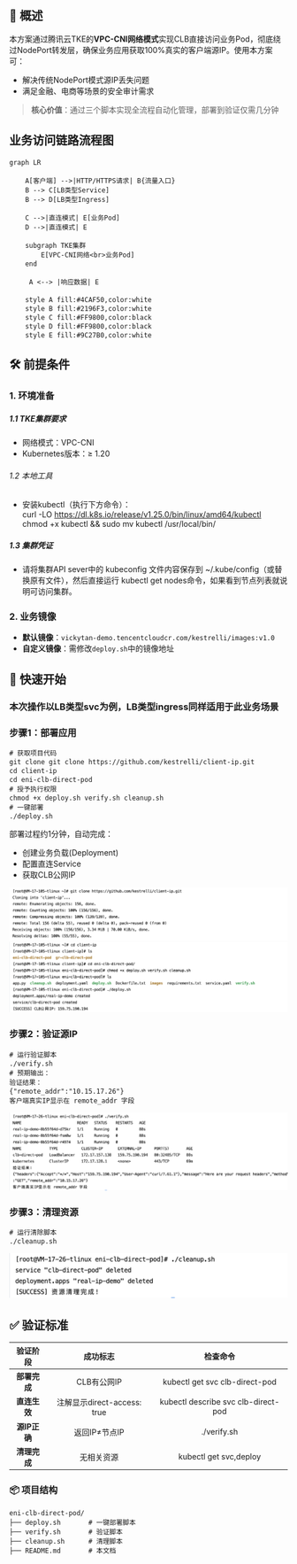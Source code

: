 
## 📌 概述

本方案通过腾讯云TKE的**VPC-CNI网络模式**实现CLB直接访问业务Pod，彻底绕过NodePort转发层，确保业务应用获取100%真实的客户端源IP。使用本方案可：
- 解决传统NodePort模式源IP丢失问题
- 满足金融、电商等场景的安全审计需求

>​**核心价值**​：通过三个脚本实现全流程自动化管理，部署到验证仅需几分钟

## 业务访问链路流程图​

```mermaid
graph LR
    
    A[客户端] -->|HTTP/HTTPS请求| B{流量入口}
    B --> C[LB类型Service]
    B --> D[LB类型Ingress]
    
    C -->|直连模式| E[业务Pod]
    D -->|直连模式| E
    
    subgraph TKE集群
        E[VPC-CNI网络<br>业务Pod]
    end
    
     A <--> |响应数据| E
    
    style A fill:#4CAF50,color:white
    style B fill:#2196F3,color:white
    style C fill:#FF9800,color:black
    style D fill:#FF9800,color:black
    style E fill:#9C27B0,color:white
```



## 🛠️ 前提条件

### 1. 环境准备

##### 1.1 TKE集群要求  
- 网络模式：VPC-CNI  
- Kubernetes版本：≥ 1.20  

###### 1.2 本地工具  
- 安装kubectl（执行下方命令）：  
  curl -LO https://dl.k8s.io/release/v1.25.0/bin/linux/amd64/kubectl  
  chmod +x kubectl && sudo mv kubectl /usr/local/bin/  

##### 1.3 集群凭证  
- 请将集群API sever中的 kubeconfig 文件内容保存到 ~/.kube/config（或替换原有文件），然后直接运行 kubectl get nodes命令，如果看到节点列表就说明可访问集群。

### 2. 业务镜像

- ​**默认镜像**​：`vickytan-demo.tencentcloudcr.com/kestrelli/images:v1.0`
- ​**自定义镜像**​：需修改`deploy.sh`中的镜像地址

## 🚀 快速开始

### 本次操作以LB类型svc为例，LB类型ingress同样适用于此业务场景

### 步骤1：部署应用
```
# 获取项目代码
git clone git clone https://github.com/kestrelli/client-ip.git 
cd client-ip
cd eni-clb-direct-pod
# 授予执行权限
chmod +x deploy.sh verify.sh cleanup.sh 
# 一键部署
./deploy.sh  
```
部署过程约1分钟，自动完成：
- 创建业务负载(Deployment)
- 配置直连Service
- 获取CLB公网IP

![复刻仓库文件](images/pod1.png)
![部署](images/pod2.png)

### 步骤2：验证源IP
```
# 运行验证脚本
./verify.sh
# 预期输出：
验证结果：
{"remote_addr":"10.15.17.26"} 
客户端真实IP显示在 remote_addr 字段
```
![验证](images/pod3.png)

### 步骤3：清理资源
```
# 运行清除脚本
./cleanup.sh
```
![清除](images/pod4.png)

## ✅ 验证标准


|验证阶段|成功标志|检查命令|
|:-:|:-:|:-:|
|​**部署完成**​|CLB有公网IP|kubectl get svc clb-direct-pod|
|​**直连生效**​|注解显示direct-access: true|kubectl describe svc clb-direct-pod|
|​**源IP正确**​|返回IP≠节点IP|./verify.sh|
|​**清理完成**​|无相关资源|kubectl get svc,deploy|

### 📦 项目结构
```
eni-clb-direct-pod/  
├── deploy.sh       # 一键部署脚本  
├── verify.sh       # 验证脚本  
├── cleanup.sh      # 清理脚本  
├── README.md       # 本文档 
```
